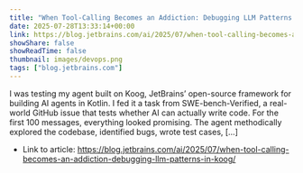 ```yaml
---
title: "When Tool-Calling Becomes an Addiction: Debugging LLM Patterns in Koog"
date: 2025-07-28T13:33:14+00:00
link: https://blog.jetbrains.com/ai/2025/07/when-tool-calling-becomes-an-addiction-debugging-llm-patterns-in-koog/
showShare: false
showReadTime: false
thumbnail: images/devops.png
tags: ["blog.jetbrains.com"]
---
```

I was testing my agent built on Koog, JetBrains’ open-source framework for building AI agents in Kotlin. I fed it a task from SWE-bench-Verified, a real-world GitHub issue that tests whether AI can actually write code. For the first 100 messages, everything looked promising. The agent methodically explored the codebase, identified bugs, wrote test cases, […]

- Link to article: https://blog.jetbrains.com/ai/2025/07/when-tool-calling-becomes-an-addiction-debugging-llm-patterns-in-koog/